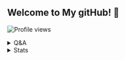 ## Welcome to My gitHub! 👋 
![Profile views](https://gpvc.arturio.dev/whomiri)

<details>
  <summary>Q&A</summary>

M | A
--- | --- 
**My Computer**  | `MacBook Pro 2018 13"`
**Editor Program**  | `Visual Studio Code`
**Platforms I develop for** | `Desktop, Mobile, Web, CLI`
**My Favorite Languages**  | `PHP, C#/VB.Net, JS, Python, Go, C++`

</details>

<details>
  <summary>Stats</summary>

<table align="center">
    <tr>
        <td align="center"><img src="https://github-readme-stats.vercel.app/api?username=whomiri&show_icons=true&theme=radical" /></td>
    </tr>
    <tr>
        <td align="center"><img src="https://github-readme-stats.vercel.app/api/wakatime?username=whomiri&theme=radical" /></td>
    </tr>
    <tr>
        <td align="center"><img src="https://github-readme-stats.vercel.app/api/top-langs/?username=whomiri&theme=radical&layout=compact" /></td>
    </tr>
    <tr>
        <td align="center"><img src="https://spotify-github-profile.vercel.app/api/view?uid=ar5xr05io7p2lrvlzz8cgpz7f&cover_image=false)" /></td>
    </tr>
</table>

</details>
